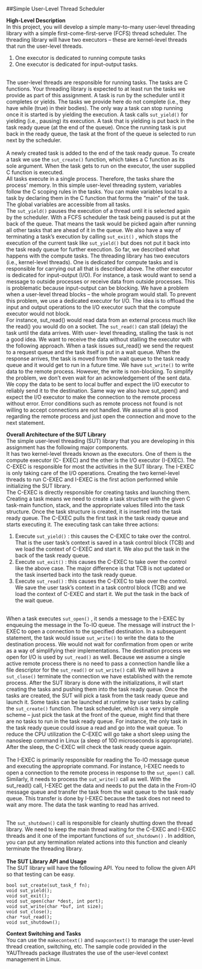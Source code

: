##Simple User-Level Thread Scheduler

**High-Level Description**<br/>
In this project, you will develop a simple many-to-many user-level threading library with a simple
first-come-first-serve (FCFS) thread scheduler. The threading library will have two executors –
these are kernel-level threads that run the user-level threads. <br/>
1. One executor is dedicated to running compute tasks
1. One executor is dedicated for input-output tasks.<br/><br/>

The user-level threads are responsible for running tasks. The tasks are C functions. Your threading
library is expected to at least run the tasks we provide as part of this assignment. A task is run by
the scheduler until it completes or yields. The tasks we provide here do not complete (i.e., they
have while (true) in their bodies). The only way a task can stop running once it is started is by
yielding the execution. A task calls ```sut_yield()``` for yielding (i.e., pausing) its execution. A task
that is yielding is put back in the task ready queue (at the end of the queue). Once the running task
is put back in the ready queue, the task at the front of the queue is selected to run next by the
scheduler.<br/><br/>
A newly created task is added to the end of the task ready queue. To create a task we use the
```sut_create()``` function, which takes a C function as its sole argument. When the task gets to run
on the executor, the user supplied C function is executed.<br/>
All tasks execute in a single process. Therefore, the tasks share the process’ memory. In this simple
user-level threading system, variables follow the C scoping rules in the tasks. You can make
variables local to a task by declaring them in the C function that forms the “main” of the task. The
global variables are accessible from all tasks.<br/>
The ```sut_yield()``` pauses the execution of a thread until it is selected again by the scheduler. With
a FCFS scheduler the task being paused is put at the back of the queue. That means the task would
be picked again after running all other tasks that are ahead of it in the queue. We also have a way
of terminating a task’s execution by calling ```sut_exit()``` , which stops the execution of the current
task like ```sut_yield()``` but does not put it back into the task ready queue for further execution.
So far, we described what happens with the compute tasks. The threading library has two executors
(i.e., kernel-level threads). One is dedicated for compute tasks and is responsible for carrying out
all that is described above. The other executor is dedicated for input-output (I/O). For instance, a
task would want to send a message to outside processes or receive data from outside processes.
This is problematic because input-output can be blocking. We have a problem when a user-level
thread blocks – the whole program would stall. To prevent this problem, we use a dedicated
executor for I/O. The idea is to offload the input and output operations to the I/O executor such
that the compute executor would not block.<br/>
For instance, sut_read() would read data from an external process much like the read() you
would do on a socket. The ```sut_read()``` can stall (delay) the task until the data arrives. With user-
level threading, stalling the task is not a good idea. We want to receive the data without stalling
the executor with the following approach. When a task issues sut_read() we send the request to
a request queue and the task itself is put in a wait queue. When the response arrives, the task is
moved from the wait queue to the task ready queue and it would get to run in a future time. We
have ```sut_write()``` to write data to the remote process. However, the write is non-blocking. To
simplify the problem, we don’t even wait for an acknowledgement of the sent data. We copy the
data to be sent to local buffer and expect the I/O executor to reliably send it to the destination.
Same way we also have sut_open() and expect the I/O executor to make the connection to the
remote process without error. Error conditions such as remote process not found is not willing to
accept connections are not handled. We assume all is good regarding the remote process and just
open the connection and move to the next statement.<br/>

**Overall Architecture of the SUT Library**<br>
The simple user-level threading (SUT) library that you are developing in this assignment has the
following major components.<br/>
It has two kernel-level threads known as the executors. One of them is the compute executor (C-
EXEC) and the other is the I/O executor (I-EXEC). The C-EXEC is responsible for most the
activities in the SUT library. The I-EXEC is only taking care of the I/O operations. Creating the
two kernel-level threads to run C-EXEC and I-EXEC is the first action performed while initializing
the SUT library.<br/>
The C-EXEC is directly responsible for creating tasks and launching them. Creating a task means
we need to create a task structure with the given C task-main function, stack, and the appropriate
values filled into the task structure. Once the task structure is created, it is inserted into the task
ready queue. The C-EXEC pulls the first task in the task ready queue and starts executing it. The
executing task can take three actions:<br/>
1. Execute ```sut_yield()``` : this causes the C-EXEC to take over the control. That is the user
task’s context is saved in a task control block (TCB) and we load the context of C-EXEC
and start it. We also put the task in the back of the task ready queue.<br/>
1. Execute ```sut_exit()``` : this causes the C-EXEC to take over the control like the above case.
The major difference is that TCB is not updated or the task inserted back into the task
ready queue.<br/>
1. Execute ```sut_read()``` : this causes the C-EXEC to take over the control. We save the user
task’s context in a task control block (TCB) and we load the context of C-EXEC and start
it. We put the task in the back of the wait queue.<br/><br/>

When a task executes ```sut_open()``` , it sends a message to the I-EXEC by enqueuing the message
in the To-IO queue. The message will instruct the I-EXEC to open a connection to the specified
destination. In a subsequent statement, the task would issue ```sut_write()``` to write the data to the
destination process. We would not wait for confirmation from open or write as a way of
simplifying their implementations. The destination process we open for I/O is used by
```sut_read()``` as well. Because we assume a single active remote process there is no need to pass a
connection handle like a file descriptor for the ```sut_read()``` or ```sut_write()``` call. We will have
a ```sut_close()``` terminate the connection we have established with the remote process.
After the SUT library is done with the initializations, it will start creating the tasks and pushing
them into the task ready queue. Once the tasks are created, the SUT will pick a task from the task
ready queue and launch it. Some tasks can be launched at runtime by user tasks by calling the
```sut_create()``` function. The task scheduler, which is a very simple scheme – just pick the task
at the front of the queue, might find that there are no tasks to run in the task ready queue. For
instance, the only task in the task ready queue could issue a read and go into the wait queue. To
reduce the CPU utilization the C-EXEC will go take a short sleep using the nanosleep command
in Linux (a sleep of 100 microseconds is appropriate). After the sleep, the C-EXEC will check the
task ready queue again.<br/><br/>
The I-EXEC is primarily responsible for reading the To-IO message queue and executing the
appropriate command. For instance, I-EXEC needs to open a connection to the remote process in
response to the ```sut_open()``` call. Similarly, it needs to process the ```sut_write()``` call as well.
With the sut_read() call, I-EXEC get the data and needs to put the data in the From-IO message
queue and transfer the task from the wait queue to the task ready queue. This transfer is done by
I-EXEC because the task does not need to wait any more. The data the task wanting to read has
arrived.<br/><br/>

The ```sut_shutdown()``` call is responsible for cleanly shutting down the thread library. We need to
keep the main thread waiting for the C-EXEC and I-EXEC threads and it one of the important
functions of ```sut_shutdown()``` . In addition, you can put any termination related actions into this
function and cleanly terminate the threading library.<br/><br/>
**The SUT Library API and Usage**<br/>
The SUT library will have the following API. You need to follow the given API so that testing can
be easy.
```void sut_init();
bool sut_create(sut_task_f fn);
void sut_yield();
void sut_exit();
void sut_open(char *dest, int port);
void sut_write(char *buf, int size);
void sut_close();
char *sut_read();
void sut_shutdown();
```
**Context Switching and Tasks**<br/>
You can use the ```makecontext()``` and ```swapcontext()``` to manage the user-level thread creation,
switching, etc. The sample code provided in the YAUThreads package illustrates the use of the
user-level context management in Linux.
